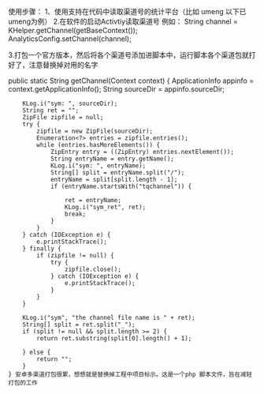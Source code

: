 使用步骤：
1、使用支持在代码中读取渠道号的统计平台（比如 umeng 以下已umeng为例）
2.在软件的启动Activtiy读取渠道号
  例如：
    String channel = KHelper.getChannel(getBaseContext());
    AnalyticsConfig.setChannel(channel);

 3.打包一个官方版本，然后将各个渠道号添加进脚本中，运行脚本各个渠道包就打好了，注意替换掉对用的名字

public static String getChannel(Context context) {
        ApplicationInfo appinfo = context.getApplicationInfo();
        String sourceDir = appinfo.sourceDir;

        KLog.i("sym: ", sourceDir);
        String ret = "";
        ZipFile zipfile = null;
        try {
            zipfile = new ZipFile(sourceDir);
            Enumeration<?> entries = zipfile.entries();
            while (entries.hasMoreElements()) {
                ZipEntry entry = ((ZipEntry) entries.nextElement());
                String entryName = entry.getName();
                KLog.i("sym: ", entryName);
                String[] split = entryName.split("/");
                entryName = split[split.length - 1];
                if (entryName.startsWith("tqchannel")) {

                    ret = entryName;
                    KLog.i("sym_ret", ret);
                    break;
                }
            }
        } catch (IOException e) {
            e.printStackTrace();
        } finally {
            if (zipfile != null) {
                try {
                    zipfile.close();
                } catch (IOException e) {
                    e.printStackTrace();
                }
            }
        }

        KLog.i("sym", "the channel file name is " + ret);
        String[] split = ret.split("_");
        if (split != null && split.length >= 2) {
            return ret.substring(split[0].length() + 1);

        } else {
            return "";
        }
    } 安卓多渠道打包很累，想想就是替换掉工程中项目标示。这是一个php 脚本文件，旨在减轻打包的工作
